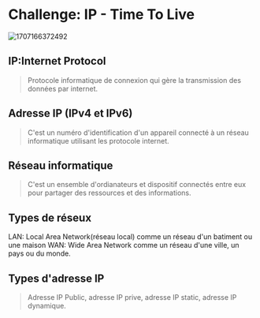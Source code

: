 # Challenge: IP - Time To Live
![1707166372492](https://github.com/user-attachments/assets/340f07fb-9ca6-4606-98b9-b5948938d779)
## IP:Internet Protocol
> Protocole informatique de connexion qui gère la transmission des données par internet.
## Adresse IP (IPv4 et IPv6)
> C'est un numéro d'identification d'un appareil connecté à un réseau informatique utilisant les protocole internet.
## Réseau informatique
> C'est un ensemble d'ordianateurs et dispositif connectés entre eux pour partager des ressources et des informations.
## Types de réseux
LAN: Local Area Network(réseau local) comme un réseau d'un batiment ou une maison
WAN: Wide Area Network comme un réseau d'une ville, un pays ou du monde.
## Types d'adresse IP
> Adresse IP Public, adresse IP prive, adresse IP static, adresse IP dynamique.




